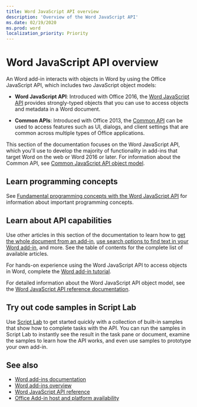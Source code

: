 ```yaml
---
title: Word JavaScript API overview
description: 'Overview of the Word JavaScript API'
ms.date: 02/19/2020
ms.prod: word
localization_priority: Priority
---
```


# Word JavaScript API overview

An Word add-in interacts with objects in Word by using the Office JavaScript API, which includes two JavaScript object models:

* **Word JavaScript API**: Introduced with Office 2016, the [Word JavaScript API](/javascript/api/word) provides strongly-typed objects that you can use to access objects and metadata in a Word document. 

* **Common APIs**: Introduced with Office 2013, the [Common API](/javascript/api/office) can be used to access features such as UI, dialogs, and client settings that are common across multiple types of Office applications.

This section of the documentation focuses on the Word JavaScript API, which you'll use to develop the majority of functionality in add-ins that target Word on the web or Word 2016 or later. For information about the Common API, see [Common JavaScript API object model](../../develop/office-javascript-api-object-model.md). 

## Learn programming concepts

See [Fundamental programming concepts with the Word JavaScript API](../../word/word-add-ins-core-concepts.md) for information about important programming concepts.
 
## Learn about API capabilities

Use other articles in this section of the documentation to learn how to [get the whole document from an add-in](../../word/get-the-whole-document-from-an-add-in-for-word.md), [use search options to find text in your Word add-in](../../word/search-option-guidance.md), and more. See the table of contents for the complete list of available articles.

For hands-on experience using the Word JavaScript API to access objects in Word, complete the [Word add-in tutorial](../../tutorials/word-tutorial.md). 

For detailed information about the Word JavaScript API object model, see the [Word JavaScript API reference documentation](/javascript/api/word).

## Try out code samples in Script Lab

Use [Script Lab](../../overview/explore-with-script-lab.md) to get started quickly with a collection of built-in samples that show how to complete tasks with the API. You can run the samples in Script Lab to instantly see the result in the task pane or document, examine the samples to learn how the API works, and even use samples to prototype your own add-in.

## See also

- [Word add-ins documentation](../../word/index.md)
- [Word add-ins overview](../../word/word-add-ins-programming-overview.md)
- [Word JavaScript API reference](/javascript/api/word)
- [Office Add-in host and platform availability](../../overview/office-add-in-availability.md)
